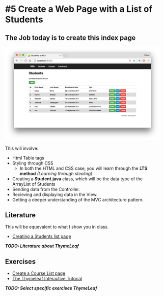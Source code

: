 # #5 Create a Web Page with a List of Students
## The Job today is to create this index page

<img src="/students_index.png" />   

This will involve:
* Html Table tags
* Styling through CSS
  * In both the HTML and CSS case, you will learn through the **LTS method** _(Learning through stealing)_ 
* Creating a **Student.java** class, which will be the data type of the ArrayList of Students
* Sending data from the Controller.
* Recieving and displaying data in the View.
* Getting a deeper understanding of the MVC architecture pattern.

## Literature
This will be equevalent to what I show you in class.
* [Creating a Students list page](https://github.com/StudentsAdministration/05_tutorial_students_list)    

_**TODO: Literature about ThymeLeaf**_

## Exercises
* [Create a Course List page](https://github.com/StudentsAdministration/05_exercise_create_courses/blob/master/README.md)
* [The Thymeleaf Interactive Tutorial](http://itutorial.thymeleaf.org/)    

_**TODO: Select specific exercises ThymeLeaf**_


